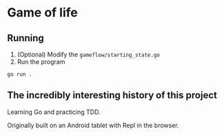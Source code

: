 # Game of life

## Running

1. (Optional) Modify the `gameflow/starting_state.go`
2. Run the program

```shell
go run .
```

## The incredibly interesting history of this project

Learning Go and practicing TDD.

Originally built on an Android tablet with Repl in the browser.
